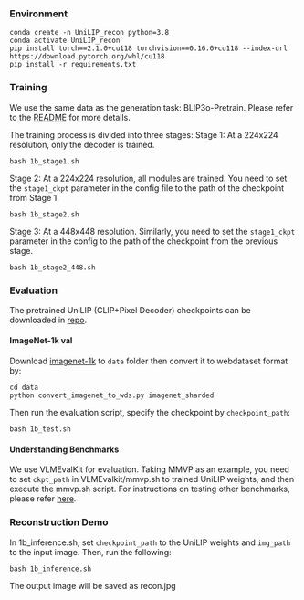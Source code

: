 ### Environment
```
conda create -n UniLIP_recon python=3.8
conda activate UniLIP_recon
pip install torch==2.1.0+cu118 torchvision==0.16.0+cu118 --index-url https://download.pytorch.org/whl/cu118
pip install -r requirements.txt
```

### Training
We use the same data as the generation task: BLIP3o-Pretrain. Please refer to the [README](https://github.com/nnnth/UniLIP/blob/main/README.md) for more details.

The training process is divided into three stages:
Stage 1: At a 224x224 resolution, only the decoder is trained.
```
bash 1b_stage1.sh
```

Stage 2: At a 224x224 resolution, all modules are trained. You need to set the `stage1_ckpt` parameter in the config file to the path of the checkpoint from Stage 1.
```
bash 1b_stage2.sh
```

Stage 3: At a 448x448 resolution. Similarly, you need to set the `stage1_ckpt` parameter in the config to the path of the checkpoint from the previous stage.
```
bash 1b_stage2_448.sh
```


### Evaluation
The pretrained UniLIP (CLIP+Pixel Decoder) checkpoints can be downloaded in [repo](https://huggingface.co/kanashi6/UniLIP).
#### ImageNet-1k val
Download [imagenet-1k](https://huggingface.co/datasets/ILSVRC/imagenet-1k) to `data` folder then convert it to webdataset format by:
```
cd data
python convert_imagenet_to_wds.py imagenet_sharded
```

Then run the evaluation script, specify the checkpoint by `checkpoint_path`:
```
bash 1b_test.sh
```

#### Understanding Benchmarks
We use VLMEvalKit for evaluation. Taking MMVP as an example, you need to set `ckpt_path` in VLMEvalkit/mmvp.sh to trained UniLIP weights, and then execute the mmvp.sh script. For instructions on testing other benchmarks, please refer [here](https://github.com/open-compass/VLMEvalKit/blob/main/docs/en/Quickstart.md).


### Reconstruction Demo
In 1b_inference.sh, set `checkpoint_path` to the UniLIP weights and `img_path` to the input image. Then, run the following:

```
bash 1b_inference.sh
```
The output image will be saved as recon.jpg
